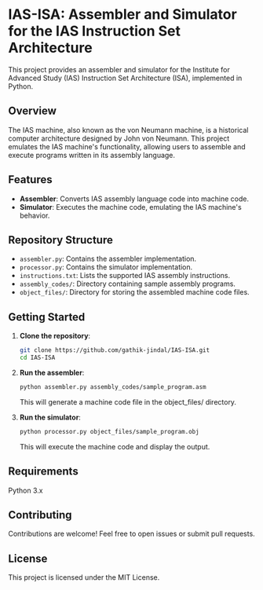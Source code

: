 # IAS-ISA: Assembler and Simulator for the IAS Instruction Set Architecture

This project provides an assembler and simulator for the Institute for Advanced Study (IAS) Instruction Set Architecture (ISA), implemented in Python.

## Overview

The IAS machine, also known as the von Neumann machine, is a historical computer architecture designed by John von Neumann. This project emulates the IAS machine's functionality, allowing users to assemble and execute programs written in its assembly language.

## Features

- **Assembler**: Converts IAS assembly language code into machine code.
- **Simulator**: Executes the machine code, emulating the IAS machine's behavior.

## Repository Structure

- `assembler.py`: Contains the assembler implementation.
- `processor.py`: Contains the simulator implementation.
- `instructions.txt`: Lists the supported IAS assembly instructions.
- `assembly_codes/`: Directory containing sample assembly programs.
- `object_files/`: Directory for storing the assembled machine code files.

## Getting Started

1. **Clone the repository**:
   ```bash
   git clone https://github.com/gathik-jindal/IAS-ISA.git
   cd IAS-ISA
   ```

2. **Run the assembler**:
   ```bash
   python assembler.py assembly_codes/sample_program.asm
   ```
   This will generate a machine code file in the object_files/ directory.

3. **Run the simulator**:
   ```bash
   python processor.py object_files/sample_program.obj
   ```
   This will execute the machine code and display the output.

## Requirements
   Python 3.x

## Contributing
   Contributions are welcome! Feel free to open issues or submit pull requests.

## License
   This project is licensed under the MIT License.
